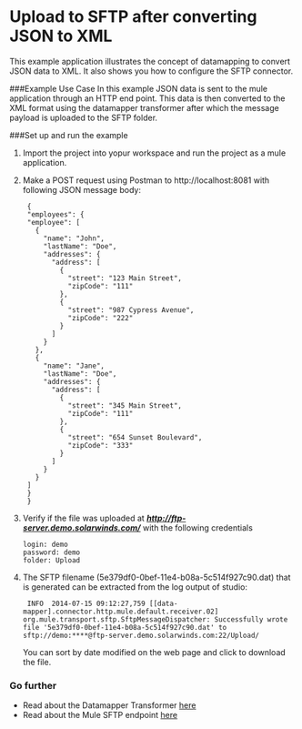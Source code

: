# Upload to SFTP after converting JSON to XML  

This example application illustrates the concept of datamapping to convert JSON data to XML. It also shows you how to configure the SFTP connector.

###Example Use Case
In this example JSON data is sent to the mule application through an HTTP end point. This data is then converted to the XML format using the datamapper transformer after which the message payload is uploaded to the SFTP folder. 

###Set up and run the example
1. Import the project into yopur workspace and run the project as a mule application.

2. Make a POST request using Postman to http://localhost:8081 with following JSON message body:

	    {
	    "employees": {
	    "employee": [
	      {
	        "name": "John",
	        "lastName": "Doe",
	        "addresses": {
	          "address": [
	            {
	              "street": "123 Main Street",
	              "zipCode": "111"
	            },
	            {
	              "street": "987 Cypress Avenue",
	              "zipCode": "222"
	            }
	          ]
	        }
	      },
	      {
	        "name": "Jane",
	        "lastName": "Doe",
	        "addresses": {
	          "address": [
	            {
	              "street": "345 Main Street",
	              "zipCode": "111"
	            },
	            {
	              "street": "654 Sunset Boulevard",
	              "zipCode": "333"
	            }
	          ]
	        }
	      }
	    ]
	    }
	    } 
	
3. Verify if the file was uploaded at ***http://ftp-server.demo.solarwinds.com/*** with the following credentials

       login: demo
       password: demo
       folder: Upload

4. The SFTP filename (5e379df0-0bef-11e4-b08a-5c514f927c90.dat) that is generated can be extracted from the log output of studio:

	    INFO  2014-07-15 09:12:27,759 [[data-mapper].connector.http.mule.default.receiver.02] org.mule.transport.sftp.SftpMessageDispatcher: Successfully wrote file '5e379df0-0bef-11e4-b08a-5c514f927c90.dat' to sftp://demo:****@ftp-server.demo.solarwinds.com:22/Upload/

   You can sort by date modified on the web page and click to download the file.
   
### Go further
* Read about the Datamapper Transformer [here](http://www.mulesoft.org/documentation/display/current/Datamapper+User+Guide+and+Reference)
* Read about the Mule SFTP endpoint [here](http://www.mulesoft.org/documentation/display/current/SFTP+Transport+Reference)
